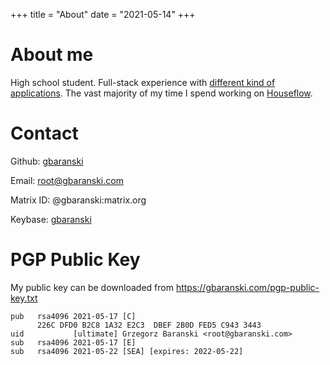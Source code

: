 +++
title = "About"
date = "2021-05-14"
+++

# About me

High school student. Full-stack experience with [different kind of applications](/projects). The vast majority of my time I spend working on [Houseflow](/projects#houseflow).

# Contact

Github: [gbaranski](https://github.com/gbaranski)

Email: [root@gbaranski.com](mailto:root@gbaranski.com)

Matrix ID: @gbaranski:matrix.org

Keybase: [gbaranski](https://keybase.io/gbaranski)

# PGP Public Key

My public key can be downloaded from https://gbaranski.com/pgp-public-key.txt
```none
pub   rsa4096 2021-05-17 [C]
      226C DFD0 B2C8 1A32 E2C3  DBEF 2B0D FED5 C943 3443
uid           [ultimate] Grzegorz Baranski <root@gbaranski.com>
sub   rsa4096 2021-05-17 [E]
sub   rsa4096 2021-05-22 [SEA] [expires: 2022-05-22]
```
